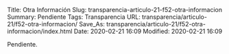 Title: Otra Información
Slug: transparencia-articulo-21-f52-otra-informacion
Summary: Pendiente
Tags: Transparencia
URL: transparencia/articulo-21/f52-otra-informacion/
Save_As: transparencia/articulo-21/f52-otra-informacion/index.html
Date: 2020-02-21 16:09
Modified: 2020-02-21 16:09


Pendiente.
